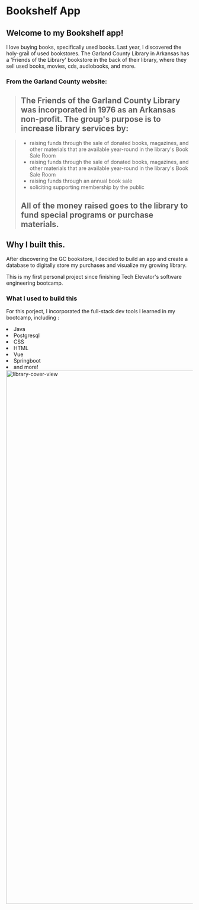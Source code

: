 # Bookshelf App

## Welcome to my Bookshelf app! 

I love buying books, specifically used books. 
Last year, I discovered the holy-grail of used bookstores. The Garland County Library in Arkansas has a 'Friends of the Library' bookstore in the back of their library, where they sell used books, movies, cds, audiobooks, and more. 

### From the Garland County website: 

><h2> The Friends of the Garland County Library was incorporated in 1976 as an Arkansas non-profit. The group's purpose is to increase library services by:</h2>

><ul>
>  <li>raising funds through the sale of donated books, magazines, and other materials that are available year-round in the library's Book Sale Room</li>
>  <li>raising funds through the sale of donated books, magazines, and other materials that are available year-round in the library's Book Sale Room</li>
>  <li>raising funds through an annual book sale</li>
>  <li>soliciting supporting membership by the public</li>
></ul>
><h2>All of the money raised goes to the library to fund special programs or purchase materials.</h2>

## Why I built this. 

After discovering the GC bookstore, I decided to build an app and create a database to digitally store my purchases and visualize my growing library.

This is my first personal project since finishing Tech Elevator's software engineering bootcamp. 

### What I used to build this

For this porject, I incorporated the full-stack dev tools I learned in my bootcamp, including :

<li>Java</li>
  <li>Postgresql</li>
  <li>CSS</li>
  <li>HTML</li>
  <li>Vue</li>
  <li>Springboot</li>
  <li>and more!</li>


<img width="1437" alt="library-cover-view" src="https://user-images.githubusercontent.com/100177823/209886716-6dc32ab5-ca82-4dda-9115-82f5d258a780.png">

